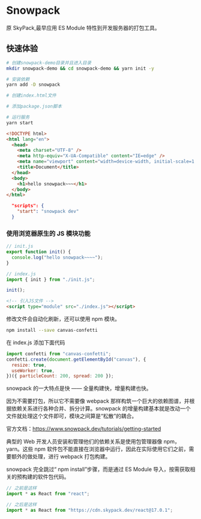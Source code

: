# Snowpack

原 SkyPack,最早应用 ES Module 特性到开发服务器的打包工具。

## 快速体验

```sh
# 创建snowpack-demo目录并且进入目录
mkdir snowpack-demo && cd snowpack-demo && yarn init -y

# 安装依赖
yarn add -D snowpack

# 创建index.html文件

# 添加package.json脚本

# 运行服务
yarn start
```

```html
<!DOCTYPE html>
<html lang="en">
  <head>
    <meta charset="UTF-8" />
    <meta http-equiv="X-UA-Compatible" content="IE=edge" />
    <meta name="viewport" content="width=device-width, initial-scale=1.0" />
    <title>Document</title>
  </head>
  <body>
    <h1>hello snowpack~~~</h1>
  </body>
</html>
```

```json
  "scripts": {
    "start": "snowpack dev"
  }
```

### 使用浏览器原生的 JS 模块功能

```js
// init.js
export function init() {
  console.log("hello snowpack~~~~");
}
```

```js
// index.js
import { init } from "./init.js";

init();
```

```html
<!-- 引入JS文件 -->
<script type="module" src="./index.js"></script>
```

修改文件会自动化刷新，还可以使用 npm 模块。

```sh
npm install --save canvas-confetti
```

在 index.js 添加下面代码

```js
import confetti from "canvas-confetti";
confetti.create(document.getElementById("canvas"), {
  resize: true,
  useWorker: true,
})({ particleCount: 200, spread: 200 });
```

snowpack 的一大特点是快 —— 全量构建快，增量构建也快。

因为不需要打包，所以它不需要像 webpack 那样构筑一个巨大的依赖图谱，并根据依赖关系进行各种合并、拆分计算。snowpack 的增量构建基本就是改动一个文件就处理这个文件即可，模块之间算是“松散”的耦合。

官方文档：https://www.snowpack.dev/tutorials/getting-started

典型的 Web 开发人员安装和管理他们的依赖关系是使用包管理器像 npm，yarn。这些 npm 软件包不能直接在浏览器中运行，因此在实际使用它们之前，需要额外的做处理，进行 webpack 打包构建。

snowpack 完全跳过“ npm install”步骤，而是通过 ES Module 导入，按需获取相关的预构建的软件包代码。

```js
// 之前是这样
import * as React from "react";

// 之后是这样
import * as React from "https://cdn.skypack.dev/react@17.0.1";
```

